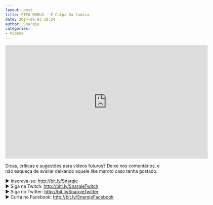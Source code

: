 ```yaml
---
layout: post
title: FIFA WORLD - É Culpa Da Camisa
date: 2014-06-03 18:24
author: Snarqie
categories:
- Videos
---
```

<iframe width="640" height="360" src="https://www.youtube.com/embed/mWq842BF6PA?rel=0&amp;showinfo=0" frameborder="0" allowfullscreen></iframe>
<p>Dicas, críticas e sugestões para vídeos futuros? Deixe nos comentários, e não esqueça de avaliar deixando aquele like maroto caso tenha gostado.</p>
<p>
▶ Inscreva-se: <a href="http://bit.ly/Snarqie">http://bit.ly/Snarqie</a><br />
▶ Siga na Twitch: <a href="http://bitl.ly/SnarqieTwitch">http://bitl.ly/SnarqieTwitch</a><br />
▶ Siga no Twitter: <a href="http://bit.ly/SnarqieTwitter">http://bit.ly/SnarqieTwitter</a><br />
▶ Curta no Facebook: <a href="http://bit.ly/SnarqieFacebook">http://bit.ly/SnarqieFacebook</a>
</p>
